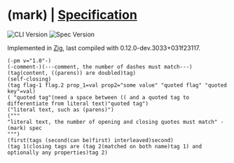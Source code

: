 # (mark) | [Specification](SPECIFICATION.md)

![CLI Version](https://img.shields.io/badge/(mark)%20CLI-0.1.0-brightgreen)
![Spec Version](https://img.shields.io/badge/Spec-0.1.0-blue)

Implemented in [Zig](https://ziglang.org/), last compiled with 0.12.0-dev.3033+031f23117.

```
(-pm v="1.0"-)
(-comment-)(---comment, the number of dashes must match---)
(tag(content, ((parens)) are doubled)tag)
(self-closing)
(tag flag-1 flag.2 prop_1=val prop2="some value" "quoted flag" "quoted key"=val)
( "quoted tag"(need a space between (( and a quoted tag to differentiate from literal text)"quoted tag")
("literal text, such as (parens)")
("""
"literal text, the number of opening and closing quotes must match" - (mark) spec
""")
(first(tags (second(can be)first) interleaved)second)
(tag 1(closing tags are (tag 2(matched on both name)tag 1) and optionally any properties)tag 2)
```
